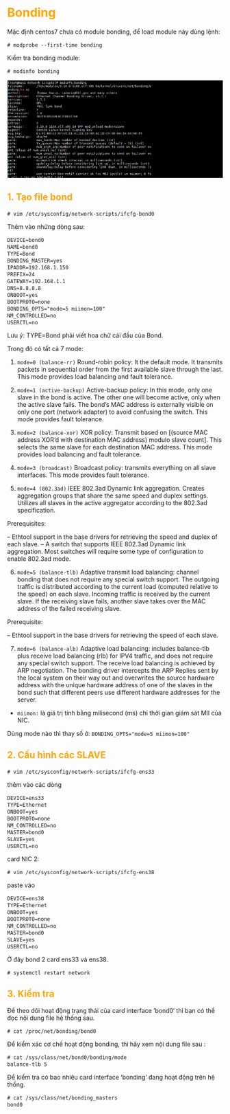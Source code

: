 <h1 style="color:orange">Bonding</h1>
Mặc định centos7 chưa có module bonding, để load module này dùng lệnh:

    # modprobe --first-time bonding
Kiểm tra bonding module:

    # modinfo bonding
![bonding1](../img/bonding1.png)<br>
<h2 style="color:orange">1. Tạo file bond</h2>

    # vim /etc/sysconfig/network-scripts/ifcfg-bond0
Thêm vào những dòng sau:

    DEVICE=bond0
    NAME=bond0
    TYPE=Bond
    BONDING_MASTER=yes
    IPADDR=192.168.1.150
    PREFIX=24
    GATEWAY=192.168.1.1
    DNS=8.8.8.8
    ONBOOT=yes
    BOOTPROTO=none
    BONDING_OPTS="mode=5 miimon=100"
    NM_CONTROLLED=no
    USERCTL=no
Lưu ý: TYPE=Bond phải viết hoa chữ cái đầu của Bond.

Trong đó có tất cả 7 mode:
1. `mode=0 (balance-rr)`
Round-robin policy: It the default mode. It transmits packets in sequential order from the first available slave through the last. This mode provides load balancing and fault tolerance.

2. `mode=1 (active-backup)`
Active-backup policy: In this mode, only one slave in the bond is active. The other one will become active, only when the active slave fails. The bond’s MAC address is externally visible on only one port (network adapter) to avoid confusing the switch. This mode provides fault tolerance.

3. `mode=2 (balance-xor)`
XOR policy: Transmit based on [(source MAC address XOR’d with destination MAC address) modulo slave count]. This selects the same slave for each destination MAC address. This mode provides load balancing and fault tolerance.

4. `mode=3 (broadcast)`
Broadcast policy: transmits everything on all slave interfaces. This mode provides fault tolerance.

5. `mode=4 (802.3ad)`
IEEE 802.3ad Dynamic link aggregation. Creates aggregation groups that share the same speed and duplex settings. Utilizes all slaves in the active aggregator according to the 802.3ad specification.


Prerequisites:

– Ethtool support in the base drivers for retrieving the speed and duplex of each slave.
– A switch that supports IEEE 802.3ad Dynamic link aggregation. Most switches will require some type of configuration to enable 802.3ad mode.

6. `mode=5 (balance-tlb)`
Adaptive transmit load balancing: channel bonding that does not require any special switch support. The outgoing traffic is distributed according to the current load (computed relative to the speed) on each slave. Incoming traffic is received by the current slave. If the receiving slave fails, another slave takes over the MAC address of the failed receiving slave.

Prerequisite:

– Ethtool support in the base drivers for retrieving the speed of each slave.

7. `mode=6 (balance-alb)`
Adaptive load balancing: includes balance-tlb plus receive load balancing (rlb) for IPV4 traffic, and does not require any special switch support. The receive load balancing is achieved by ARP negotiation. The bonding driver intercepts the ARP Replies sent by the local system on their way out and overwrites the source hardware address with the unique hardware address of one of the slaves in the bond such that different peers use different hardware addresses for the server.

- `miimon:` là giá trị tính bằng milisecond (ms) chỉ thời gian giám sát MII của NIC.

Dùng mode nào thì thay số ở: `BONDING_OPTS="mode=5 miimon=100"`
<h2 style="color:orange">2. Cấu hình các SLAVE</h2>

    # vim /etc/sysconfig/network-scripts/ifcfg-ens33
thêm vào các dòng

    DEVICE=ens33
    TYPE=Ethernet
    ONBOOT=yes
    BOOTPROTO=none
    NM_CONTROLLED=no
    MASTER=bond0
    SLAVE=yes
    USERCTL=no
card NIC 2:

    # vim /etc/sysconfig/network-scripts/ifcfg-ens38
paste vào 

    DEVICE=ens38
    TYPE=Ethernet
    ONBOOT=yes
    BOOTPROTO=none
    NM_CONTROLLED=no
    MASTER=bond0
    SLAVE=yes
    USERCTL=no
Ở đây bond 2 card ens33 và ens38.

    # systemctl restart network
<h2 style="color:orange">3. Kiểm tra</h2>
Để theo dõi hoạt động trạng thái của card interface ‘bond0‘ thì bạn có thể đọc nội dung file hệ thống sau.

    # cat /proc/net/bonding/bond0
Để kiểm xác cơ chế hoạt động bonding, thì hãy xem nội dung file sau :

    # cat /sys/class/net/bond0/bonding/mode
    balance-tlb 5
Để kiểm tra có bao nhiêu card interface ‘bonding‘ đang hoạt động trên hệ thống.

    # cat /sys/class/net/bonding_masters
    bond0

